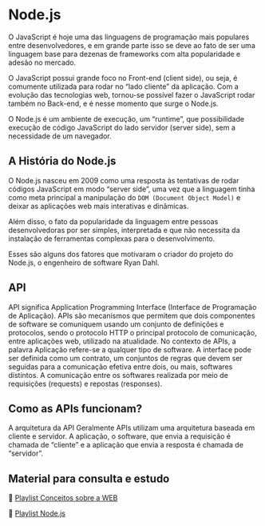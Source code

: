 # Node.js

O JavaScript é hoje uma das linguagens de programação mais populares entre desenvolvedores, e em grande parte isso se deve ao fato de ser uma linguagem base para dezenas de frameworks com alta popularidade e adesão no mercado.

O JavaScript possui grande foco no Front-end (client side), ou seja, é comumente utilizada para rodar no “lado cliente” da aplicação. Com a evolução das tecnologias web, tornou-se possível fazer o JavaScript rodar também no Back-end, e é nesse momento que surge o Node.js.

O Node.js é um ambiente de execução, um “runtime”, que possibilidade execução de código JavaScript do lado servidor (server side), sem a necessidade de um navegador.

## A História do Node.js

O Node.js nasceu em 2009 como uma resposta às tentativas de rodar códigos JavaScript em modo “server side”, uma vez que a linguagem tinha como meta principal a manipulação do `DOM (Document Object Model)` e deixar as aplicações web mais interativas e dinâmicas.

Além disso, o fato da popularidade da linguagem entre pessoas desenvolvedoras por ser simples, interpretada e que não necessita da instalação de ferramentas complexas para o desenvolvimento.

Esses são alguns dos fatores que motivaram  o criador do projeto do Node.js, o engenheiro de software Ryan Dahl.

## API

API significa Application Programming Interface (Interface de Programação de Aplicação). APIs são mecanismos que permitem que dois componentes de software se comuniquem usando um conjunto de definições e protocolos, sendo o protocolo HTTP o principal protocolo de comunicação, entre aplicações web, utilizado na atualidade. No contexto de APIs, a palavra Aplicação refere-se a qualquer tipo de software. A interface pode ser definida como um contrato, um conjuntos de regras que devem ser seguidas para a comunicação efetiva entre dois, ou mais, softwares distintos. A comunicação entre os softwares realizada por meio de requisições (requests) e repostas (responses).

## Como as APIs funcionam?

A arquitetura da API Geralmente APIs utilizam uma arquitetura baseada em cliente e servidor. A aplicação, o software, que envia a requisição é chamada de “cliente” e a aplicação que envia a resposta é chamada de “servidor”.

## Material para consulta e estudo

💙 [Playlist Conceitos sobre a WEB](https://www.youtube.com/playlist?list=PLPjSrtKJfMyfh-Pk-H-I_5nYAognbeGG7)

💚 [Playlist Node.js](https://www.youtube.com/playlist?list=PLPjSrtKJfMye2tETbbWSql4k_E4TFlQPT)
